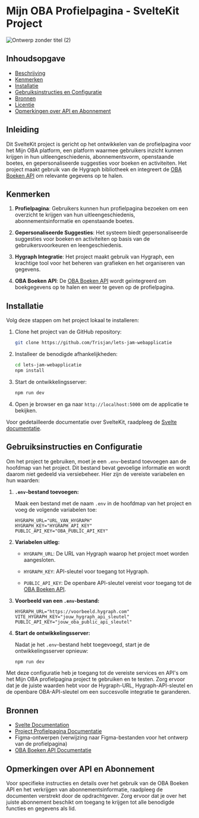 # Mijn OBA Profielpagina - SvelteKit Project

![Ontwerp zonder titel (2)](https://github.com/Trisjan/lets-jam-webapplicatie/assets/54691201/d4655bd2-12c9-4de6-85e8-ee4b3df62a78)

## Inhoudsopgave

  * [Beschrijving](#beschrijving)
  * [Kenmerken](#kenmerken)
  * [Installatie](#installatie)
  * [Gebruiksinstructies en Configuratie](#gebruiksinstructiesenconfiguratie)
  * [Bronnen](#bronnen)
  * [Licentie](#licentie)
  * [Opmerkingen over API en Abonnement](#opmerkingenoverAPIenabonnement)


## Inleiding
Dit SvelteKit project is gericht op het ontwikkelen van de profielpagina voor het Mijn OBA platform, een platform waarmee gebruikers inzicht kunnen krijgen in hun uitleengeschiedenis, abonnementsvorm, openstaande boetes, en gepersonaliseerde suggesties voor boeken en activiteiten. Het project maakt gebruik van de Hygraph bibliotheek en integreert de [OBA Boeken API](https://zoeken.oba.nl/api/v1/) om relevante gegevens op te halen.

## Kenmerken
1. **Profielpagina**: Gebruikers kunnen hun profielpagina bezoeken om een overzicht te krijgen van hun uitleengeschiedenis, abonnementsinformatie en openstaande boetes.

2. **Gepersonaliseerde Suggesties**: Het systeem biedt gepersonaliseerde suggesties voor boeken en activiteiten op basis van de gebruikersvoorkeuren en leengeschiedenis.

3. **Hygraph Integratie**: Het project maakt gebruik van Hygraph, een krachtige tool voor het beheren van grafieken en het organiseren van gegevens.

4. **OBA Boeken API**: De [OBA Boeken API](https://zoeken.oba.nl/api/v1/) wordt geïntegreerd om boekgegevens op te halen en weer te geven op de profielpagina.

## Installatie
Volg deze stappen om het project lokaal te installeren:

1. Clone het project van de GitHub repository:
   ```bash
   git clone https://github.com/Trisjan/lets-jam-webapplicatie
   ```

2. Installeer de benodigde afhankelijkheden:
   ```bash
   cd lets-jam-webapplicatie
   npm install
   ```

3. Start de ontwikkelingsserver:
   ```bash
   npm run dev
   ```

4. Open je browser en ga naar `http://localhost:5000` om de applicatie te bekijken.

Voor gedetailleerde documentatie over SvelteKit, raadpleeg de [Svelte documentatie](https://svelte.dev/docs/introduction).

## Gebruiksinstructies en Configuratie

Om het project te gebruiken, moet je een `.env`-bestand toevoegen aan de hoofdmap van het project. Dit bestand bevat gevoelige informatie en wordt daarom niet gedeeld via versiebeheer. Hier zijn de vereiste variabelen en hun waarden:

1. **`.env`-bestand toevoegen:**

   Maak een bestand met de naam `.env` in de hoofdmap van het project en voeg de volgende variabelen toe:

   ```env
   HYGRAPH_URL="URL_VAN_HYGRAPH"
   HYGRAPH_KEY="HYGRAPH_API_KEY"
   PUBLIC_API_KEY="OBA_PUBLIC_API_KEY"
   ```

2. **Variabelen uitleg:**

   - `HYGRAPH_URL`: De URL van Hygraph waarop het project moet worden aangesloten.
   
   - `HYGRAPH_KEY`: API-sleutel voor toegang tot Hygraph.

   - `PUBLIC_API_KEY`: De openbare API-sleutel vereist voor toegang tot de [OBA Boeken API](https://zoeken.oba.nl/api/v1/).

3. **Voorbeeld van een `.env`-bestand:**

   ```env
   HYGRAPH_URL="https://voorbeeld.hygraph.com"
   VITE_HYGRAPH_KEY="jouw_hygraph_api_sleutel"
   PUBLIC_API_KEY="jouw_oba_public_api_sleutel"
   ```

4. **Start de ontwikkelingsserver:**

   Nadat je het `.env`-bestand hebt toegevoegd, start je de ontwikkelingsserver opnieuw:

   ```bash
   npm run dev
   ```

Met deze configuratie heb je toegang tot de vereiste services en API's om het Mijn OBA profielpagina project te gebruiken en te testen. Zorg ervoor dat je de juiste waarden hebt voor de Hygraph-URL, Hygraph-API-sleutel en de openbare OBA-API-sleutel om een succesvolle integratie te garanderen.

## Bronnen
- [Svelte Documentation](https://svelte.dev/docs/introduction)
- [Project Profielpagina Documentatie](https://github.com/fdnd-agency/oba/blob/main/PROJECT_PROFIELPAGINA.md)
- Figma-ontwerpen (verwijzing naar Figma-bestanden voor het ontwerp van de profielpagina)
- [OBA Boeken API Documentatie](https://zoeken.oba.nl/api/v1/)

## Opmerkingen over API en Abonnement
Voor specifieke instructies en details over het gebruik van de OBA Boeken API en het verkrijgen van abonnementsinformatie, raadpleeg de documenten verstrekt door de opdrachtgever. Zorg ervoor dat je over het juiste abonnement beschikt om toegang te krijgen tot alle benodigde functies en gegevens als lid.









